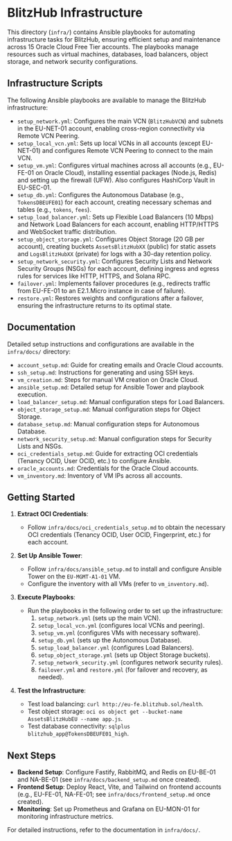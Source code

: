 # BlitzHub Infrastructure

This directory (`infra/`) contains Ansible playbooks for automating infrastructure tasks for BlitzHub, ensuring efficient setup and maintenance across 15 Oracle Cloud Free Tier accounts. The playbooks manage resources such as virtual machines, databases, load balancers, object storage, and network security configurations.

## Infrastructure Scripts

The following Ansible playbooks are available to manage the BlitzHub infrastructure:

- `setup_network.yml`: Configures the main VCN (`BlitzHubVCN`) and subnets in the EU-NET-01 account, enabling cross-region connectivity via Remote VCN Peering.
- `setup_local_vcn.yml`: Sets up local VCNs in all accounts (except EU-NET-01) and configures Remote VCN Peering to connect to the main VCN.
- `setup_vm.yml`: Configures virtual machines across all accounts (e.g., EU-FE-01 on Oracle Cloud), installing essential packages (Node.js, Redis) and setting up the firewall (UFW). Also configures HashiCorp Vault in EU-SEC-01.
- `setup_db.yml`: Configures the Autonomous Database (e.g., `TokensDBEUFE01`) for each account, creating necessary schemas and tables (e.g., `tokens`, `fees`).
- `setup_load_balancer.yml`: Sets up Flexible Load Balancers (10 Mbps) and Network Load Balancers for each account, enabling HTTP/HTTPS and WebSocket traffic distribution.
- `setup_object_storage.yml`: Configures Object Storage (20 GB per account), creating buckets `AssetsBlitzHubXX` (public) for static assets and `LogsBlitzHubXX` (private) for logs with a 30-day retention policy.
- `setup_network_security.yml`: Configures Security Lists and Network Security Groups (NSGs) for each account, defining ingress and egress rules for services like HTTP, HTTPS, and Solana RPC.
- `failover.yml`: Implements failover procedures (e.g., redirects traffic from EU-FE-01 to an E2.1.Micro instance in case of failure).
- `restore.yml`: Restores weights and configurations after a failover, ensuring the infrastructure returns to its optimal state.

## Documentation

Detailed setup instructions and configurations are available in the `infra/docs/` directory:

- `account_setup.md`: Guide for creating emails and Oracle Cloud accounts.
- `ssh_setup.md`: Instructions for generating and using SSH keys.
- `vm_creation.md`: Steps for manual VM creation on Oracle Cloud.
- `ansible_setup.md`: Detailed setup for Ansible Tower and playbook execution.
- `load_balancer_setup.md`: Manual configuration steps for Load Balancers.
- `object_storage_setup.md`: Manual configuration steps for Object Storage.
- `database_setup.md`: Manual configuration steps for Autonomous Database.
- `network_security_setup.md`: Manual configuration steps for Security Lists and NSGs.
- `oci_credentials_setup.md`: Guide for extracting OCI credentials (Tenancy OCID, User OCID, etc.) to configure Ansible.
- `oracle_accounts.md`: Credentials for the Oracle Cloud accounts.
- `vm_inventory.md`: Inventory of VM IPs across all accounts.

## Getting Started

1. **Extract OCI Credentials**:

   - Follow `infra/docs/oci_credentials_setup.md` to obtain the necessary OCI credentials (Tenancy OCID, User OCID, Fingerprint, etc.) for each account.

2. **Set Up Ansible Tower**:

   - Follow `infra/docs/ansible_setup.md` to install and configure Ansible Tower on the `EU-MGMT-A1-01` VM.
   - Configure the inventory with all VMs (refer to `vm_inventory.md`).

3. **Execute Playbooks**:

   - Run the playbooks in the following order to set up the infrastructure:
     1. `setup_network.yml` (sets up the main VCN).
     2. `setup_local_vcn.yml` (configures local VCNs and peering).
     3. `setup_vm.yml` (configures VMs with necessary software).
     4. `setup_db.yml` (sets up the Autonomous Database).
     5. `setup_load_balancer.yml` (configures Load Balancers).
     6. `setup_object_storage.yml` (sets up Object Storage buckets).
     7. `setup_network_security.yml` (configures network security rules).
     8. `failover.yml` and `restore.yml` (for failover and recovery, as needed).

4. **Test the Infrastructure**:

   - Test load balancing: `curl http://eu-fe.blitzhub.sol/health`.
   - Test object storage: `oci os object get --bucket-name AssetsBlitzHubEU --name app.js`.
   - Test database connectivity: `sqlplus blitzhub_app@TokensDBEUFE01_high`.

## Next Steps

- **Backend Setup**: Configure Fastify, RabbitMQ, and Redis on EU-BE-01 and NA-BE-01 (see `infra/docs/backend_setup.md` once created).
- **Frontend Setup**: Deploy React, Vite, and Tailwind on frontend accounts (e.g., EU-FE-01, NA-FE-01; see `infra/docs/frontend_setup.md` once created).
- **Monitoring**: Set up Prometheus and Grafana on EU-MON-01 for monitoring infrastructure metrics.

For detailed instructions, refer to the documentation in `infra/docs/`.
